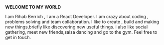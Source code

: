  <b> WELCOME TO MY WORLD </b>
 
 I am Rihab Berrich , I am a React Developer. 
 I am crazy about coding , problems solving and team collaboration.
 I like to create , build and making new things,briefly  like discovering new useful things.
 i also like social gathering, meet new friends,salsa dancing and go to the gym.
 Feel free to get in touch.
